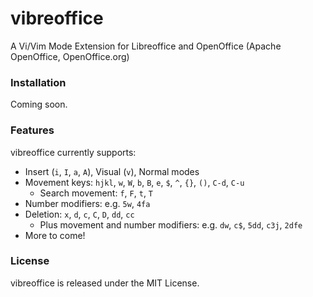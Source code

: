# vibreoffice
A Vi/Vim Mode Extension for Libreoffice and OpenOffice (Apache OpenOffice, OpenOffice.org)

### Installation
Coming soon.

### Features
vibreoffice currently supports:
- Insert (`i`, `I`, `a`, `A`), Visual (`v`), Normal modes
- Movement keys: `hjkl`, `w`, `W`, `b`, `B`, `e`, `$`, `^`, `{}`, `()`, `C-d`, `C-u`
    - Search movement: `f`, `F`, `t`, `T`
- Number modifiers: e.g. `5w`, `4fa`
- Deletion: `x`, `d`, `c`, `C`, `D`, `dd`, `cc`
    - Plus movement and number modifiers: e.g. `dw`, `c$`, `5dd`, `c3j`, `2dfe`
- More to come!

### License
vibreoffice is released under the MIT License.
